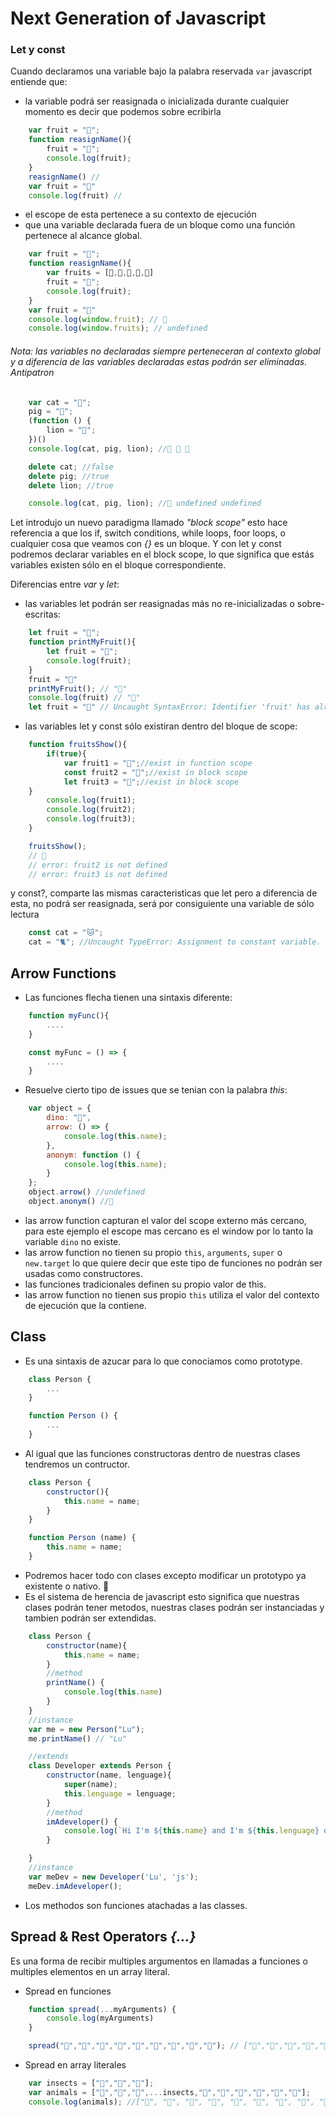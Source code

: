 # Next Generation of Javascript

### Let y const

Cuando declaramos una variable bajo la palabra reservada `var` javascript entiende que: 
- la variable podrá ser reasignada o inicializada durante cualquier momento es decir que podemos sobre ecribirla
```javascript
    var fruit = "🍉";
    function reasignName(){
        fruit = "🥝";
        console.log(fruit);
    }
    reasignName() //
    var fruit = "🍓"
    console.log(fruit) //
```
- el escope de esta pertenece a su contexto de ejecución 
- que una variable declarada fuera de un bloque como una función pertenece al alcance global.

```javascript
    var fruit = "🍉";
    function reasignName(){
        var fruits = [🍑,🍌,🍇,🥝,🥥]
        fruit = "🥝";
        console.log(fruit);
    }
    var fruit = "🍓"
    console.log(window.fruit); // 🍓
    console.log(window.fruits); // undefined
```
###### Nota: las variables no declaradas siempre perteneceran al contexto global y a diferencia de las variables declaradas estas podrán ser eliminadas. Antipatron
```javascript
    var cat = "🐯";
    pig = "🐷";
    (function () {
        lion = "🦁";
    })()
    console.log(cat, pig, lion); //🐯 🐷 🦁

    delete cat; //false
    delete pig; //true
    delete lion; //true

    console.log(cat, pig, lion); //🐯 undefined undefined
```

Let introdujo un nuevo paradigma llamado *"block scope"* esto hace referencia a que los if, switch conditions, while loops, foor loops, o cualquier cosa que veamos con *{}* es un bloque. Y con let y const podremos declarar variables en el block scope, lo que significa que estás variables existen sólo en el bloque correspondiente.

Diferencias entre *var* y *let*:
- las variables let podrán ser reasignadas más no re-inicializadas o sobre-escritas:
```javascript
    let fruit = "🍉";
    function printMyFruit(){
        let fruit = "🥝";
        console.log(fruit);
    }
    fruit = "🍓"
    printMyFruit(); // "🥝"
    console.log(fruit) // "🍓"
    let fruit = "🍌" // Uncaught SyntaxError: Identifier 'fruit' has already been declared.
```
- las variables let y const sólo existiran dentro del bloque de scope:
```javascript
    function fruitsShow(){
        if(true){
            var fruit1 = "🍏";//exist in function scope
            const fruit2 = "🍌";//exist in block scope
            let fruit3 = "🥝";//exist in block scope
    }
        console.log(fruit1); 
        console.log(fruit2);
        console.log(fruit3);
    }

    fruitsShow();
    // 🍏
    // error: fruit2 is not defined
    // error: fruit3 is not defined
```
y const?, comparte las mismas caracteristicas que let pero a diferencia de esta, no podrá ser reasignada, será por consiguiente una variable de sólo lectura 
```javascript
    const cat = "🐱";
    cat = "🐈"; //Uncaught TypeError: Assignment to constant variable.
```

## Arrow Functions

- Las funciones flecha tienen una sintaxis diferente:
```javascript
    function myFunc(){
        ....
    }
```
```javascript
    const myFunc = () => {
        ....
    }
```
-  Resuelve cierto tipo de issues que se tenian con la palabra *this*:
```javascript
    var object = {
        dino: "🦖",
        arrow: () => {
            console.log(this.name);
        },
        anonym: function () {
            console.log(this.name);
        }
    };
    object.arrow() //undefined
    object.anonym() //🦖
```
- las arrow function capturan el valor del scope externo más cercano, para este ejemplo el escope mas cercano es el window por lo tanto la variable `dino` no existe.
- las arrow function no tienen su propio `this`, `arguments`, `super` o `new.target` lo que quiere decir que este tipo de funciones no podrán ser usadas como constructores.
- las funciones tradicionales definen su propio valor de this.
- las arrow function no tienen sus propio `this` utiliza el valor del contexto de ejecución que la contiene.

## Class

- Es una sintaxis de azucar para lo que conociamos como prototype.
```javascript
    class Person {
        ...    
    }

    function Person () {
        ...
    }
```
- Al igual que las funciones constructoras dentro de nuestras clases tendremos un contructor.
```javascript
    class Person {
        constructor(){
            this.name = name;
        }
    }

    function Person (name) {
        this.name = name;
    }
```
- Podremos hacer todo con clases excepto modificar un prototypo ya existente o nativo. 🐒
- Es el sistema de herencia de javascript esto significa que nuestras clases podrán tener metodos, nuestras clases podrán ser instanciadas y tambien podrán ser extendidas.
```javascript
    class Person {
        constructor(name){
            this.name = name;
        }
        //method
        printName() {
            console.log(this.name)
        }
    }
    //instance
    var me = new Person("Lu");
    me.printName() // "Lu"

    //extends
    class Developer extends Person {
        constructor(name, lenguage){
            super(name);
            this.lenguage = lenguage;
        }
        //method
        imAdeveloper() {
            console.log(`Hi I'm ${this.name} and I'm ${this.lenguage} developer`)
        }

    }
    //instance
    var meDev = new Developer('Lu', 'js');
    meDev.imAdeveloper();
```
- Los methodos son funciones atachadas a las classes.

## Spread & Rest Operators *{...}*
Es una forma de recibir multiples argumentos en llamadas a funciones o multiples elementos en un array literal.

- Spread en funciones
```javascript
    function spread(...myArguments) {
        console.log(myArguments)
    }

    spread("🦊","🐰","🐷","🐼","🐸","🐥","🐨","🦁","🐰"); // ["🦊","🐰","🐷","🐼","🐸","🐥","🐨","🦁","🐰"]
```
- Spread en array literales
```javascript
    var insects = ["🐛","🐝","🐞"];
    var animals = ["🦊","🐰","🐷",...insects,"🐼","🐸","🐥","🐨","🦁","🐰"];
    console.log(animals); //["🦊", "🐰", "🐷", "🐛", "🐝", "🐞", "🐼", "🐸", "🐥", "🐨", "🦁", "🐰"]
```
